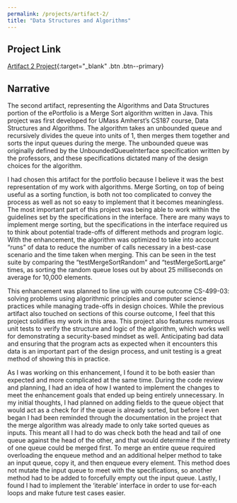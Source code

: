 ```yaml
---
permalink: /projects/artifact-2/
title: "Data Structures and Algorithms"
---
```


## Project Link
[Artifact 2 Project](https://github.com/wgerraughty/wgerraughty.github.io/tree/master/_projects/mergesort){:target="_blank" .btn .btn--primary}

## Narrative
The second artifact, representing the Algorithms and Data Structures portion of the ePortfolio is a Merge Sort algorithm written in Java. This project was first developed for UMass Amherst’s CS187 course, Data Structures and Algorithms. The algorithm takes an unbounded queue and recursively divides the queue into units of 1, then merges them together and sorts the input queues during the merge. The unbounded queue was originally defined by the UnboundedQueueInterface specification written by the professors, and these specifications dictated many of the design choices for the algorithm.

I had chosen this artifact for the portfolio because I believe it was the best representation of my work with algorithms. Merge Sorting, on top of being useful as a sorting function, is both not too complicated to convey the process as well as not so easy to implement that it becomes meaningless. The most important part of this project was being able to work within the guidelines set by the specifications in the interface. There are many ways to implement merge sorting, but the specifications in the interface required us to think about potential trade-offs of different methods and program logic. With the enhancement, the algorithm was optimized to take into account “runs” of data to reduce the number of calls necessary in a best-case scenario and the time taken when merging. This can be seen in the test suite by comparing the “testMergeSortRandom” and “testMergeSortLarge” times, as sorting the random queue loses out by about 25 milliseconds on average for 10,000 elements.

This enhancement was planned to line up with course outcome CS-499-03: solving problems using algorithmic principles and computer science practices while managing trade-offs in design choices. While the previous artifact also touched on sections of this course outcome, I feel that this project solidifies my work in this area. This project also features numerous unit tests to verify the structure and logic of the algorithm, which works well for demonstrating a security-based mindset as well. Anticipating bad data and ensuring that the program acts as expected when it encounters this data is an important part of the design process, and unit testing is a great method of showing this in practice.

As I was working on this enhancement, I found it to be both easier than expected and more complicated at the same time. During the code review and planning, I had an idea of how I wanted to implement the changes to meet the enhancement goals that ended up being entirely unnecessary. In my initial thoughts, I had planned on adding fields to the queue object that would act as a check for if the queue is already sorted, but before I even began I had been reminded through the documentation in the project that the merge algorithm was already made to only take sorted queues as inputs. This meant all I had to do was check both the head and tail of one queue against the head of the other, and that would determine if the entirety of one queue could be merged first. To merge an entire queue required overloading the enqueue method and an additional helper method to take an input queue, copy it, and then enqueue every element. This method does not mutate the input queue to meet with the specifications, so another method had to be added to forcefully empty out the input queue. Lastly, I found I had to implement the ‘iterable’ interface in order to use for-each loops and make future test cases easier.
